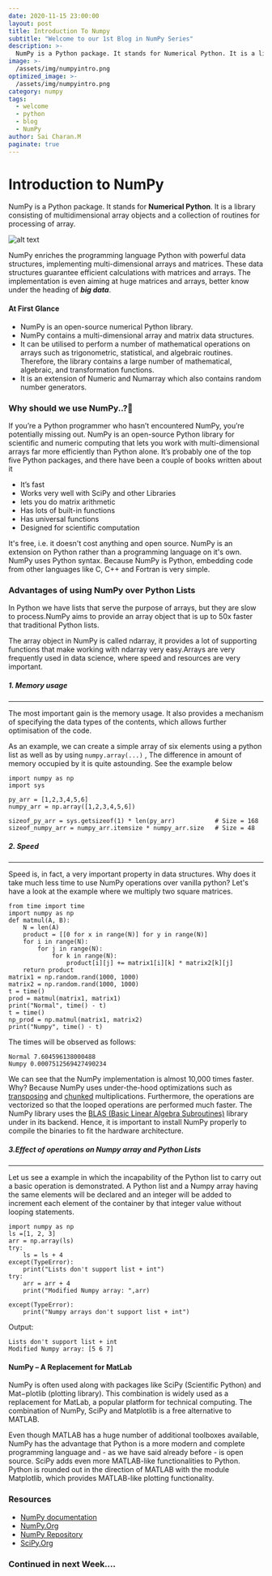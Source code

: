 ```yaml
---
date: 2020-11-15 23:00:00
layout: post
title: Introduction To Numpy
subtitle: "Welcome to our 1st Blog in NumPy Series"
description: >-
  NumPy is a Python package. It stands for Numerical Python. It is a library consisting of multidimensional array objects and a collection of routines for processing of array
image: >-
  /assets/img/numpyintro.png
optimized_image: >-
  /assets/img/numpyintro.png
category: numpy
tags:
  - welcome
  - python
  - blog
  - NumPy
author: Sai Charan.M
paginate: true
---
```


# Introduction to NumPy

NumPy is a Python package. It stands for **Numerical Python**. It is a library consisting of multidimensional array objects and a collection of routines for processing of array.

![alt text](/assets/img/numpy-blog.png)

NumPy enriches the programming language Python with powerful data structures, implementing multi-dimensional arrays and matrices. These data structures guarantee efficient calculations with matrices and arrays. The implementation is even aiming at huge matrices and arrays, better know under the heading of **_big data_**.

#### At First Glance

- NumPy is an open-source numerical Python library.
- NumPy contains a multi-dimensional array and matrix data structures.
- It can be utilised to perform a number of mathematical operations on arrays such as trigonometric, statistical, and algebraic routines. Therefore, the library contains a large number of mathematical, algebraic, and transformation functions.
- It is an extension of Numeric and Numarray which also contains random number generators.

### Why should we use NumPy..?🤔

If you’re a Python programmer who hasn’t encountered NumPy, you’re potentially missing out. NumPy is an open-source Python library for scientific and numeric computing that lets you work with multi-dimensional arrays far more efficiently than Python alone. It’s probably one of the top five Python packages, and there have been a couple of books written about it

- It’s fast
- Works very well with SciPy and other Libraries
- lets you do matrix arithmetic
- Has lots of built-in functions
- Has universal functions
- Designed for scientific computation

It's free, i.e. it doesn't cost anything and open source. NumPy is an extension on Python rather than a programming language on it's own. NumPy uses Python syntax. Because NumPy is Python, embedding code from other languages like C, C++ and Fortran is very simple.

### Advantages of using NumPy over Python Lists

In Python we have lists that serve the purpose of arrays, but they are slow to process.NumPy aims to provide an array object that is up to 50x faster that traditional Python lists.

The array object in NumPy is called ndarray, it provides a lot of supporting functions that make working with ndarray very easy.Arrays are very frequently used in data science, where speed and resources are very important.

##### 1. Memory usage

---

The most important gain is the memory usage. It also provides a mechanism of specifying the data types of the contents, which allows further optimisation of the code.

As an example, we can create a simple array of six elements using a python list as well as by using `numpy.array(...)` , The difference in amount of memory occupied by it is quite astounding. See the example below

```
import numpy as np
import sys

py_arr = [1,2,3,4,5,6]
numpy_arr = np.array([1,2,3,4,5,6])

sizeof_py_arr = sys.getsizeof(1) * len(py_arr)           # Size = 168
sizeof_numpy_arr = numpy_arr.itemsize * numpy_arr.size   # Size = 48
```

##### 2. Speed

---

Speed is, in fact, a very important property in data structures. Why does it take much less time to use NumPy operations over vanilla python? Let's have a look at the example where we multiply two square matrices.

```
from time import time
import numpy as np
def matmul(A, B):
    N = len(A)
    product = [[0 for x in range(N)] for y in range(N)]
    for i in range(N):
        for j in range(N):
            for k in range(N):
                product[i][j] += matrix1[i][k] * matrix2[k][j]
    return product
matrix1 = np.random.rand(1000, 1000)
matrix2 = np.random.rand(1000, 1000)
t = time()
prod = matmul(matrix1, matrix1)
print("Normal", time() - t)
t = time()
np_prod = np.matmul(matrix1, matrix2)
print("Numpy", time() - t)
```

The times will be observed as follows:

```
Normal 7.604596138000488
Numpy 0.0007512569427490234
```

We can see that the NumPy implementation is almost 10,000 times faster. Why? Because NumPy uses under-the-hood optimizations such as [transposing](https://numpy.org/doc/stable/reference/generated/numpy.matrix.transpose.html) and [chunked](https://scikit-allel.readthedocs.io/en/stable/model/chunked.html) multiplications. Furthermore, the operations are vectorized so that the looped operations are performed much faster. The NumPy library uses the [BLAS (Basic Linear Algebra Subroutines)](http://www.netlib.org/blas/) library under in its backend. Hence, it is important to install NumPy properly to compile the binaries to fit the hardware architecture.

##### 3.Effect of operations on Numpy array and Python Lists

---

Let us see a example in which the incapability of the Python list to carry out a basic operation is demonstrated. A Python list and a Numpy array having the same elements will be declared and an integer will be added to increment each element of the container by that integer value without looping statements.

```
import numpy as np
ls =[1, 2, 3]
arr = np.array(ls)
try:
    ls = ls + 4
except(TypeError):
    print("Lists don't support list + int")
try:
    arr = arr + 4
    print("Modified Numpy array: ",arr)

except(TypeError):
    print("Numpy arrays don't support list + int")

```

Output:

```
Lists don't support list + int
Modified Numpy array: [5 6 7]
```

#### NumPy – A Replacement for MatLab

NumPy is often used along with packages like SciPy (Scientific Python) and Mat−plotlib (plotting library). This combination is widely used as a replacement for MatLab, a popular platform for technical computing. The combination of NumPy, SciPy and Matplotlib is a free alternative to MATLAB.

Even though MATLAB has a huge number of additional toolboxes available, NumPy has the advantage that Python is a more modern and complete programming language and - as we have said already before - is open source. SciPy adds even more MATLAB-like functionalities to Python. Python is rounded out in the direction of MATLAB with the module Matplotlib, which provides MATLAB-like plotting functionality.

### Resources

- [NumPy documentation](https://numpy.org/doc/)
- [NumPy.Org](https://numpy.org/)
- [NumPy Repository](https://github.com/numpy/numpy)
- [SciPy.Org](https://docs.scipy.org/doc/numpy-1.17.0/user/whatisnumpy.html)

### Continued in next Week....
